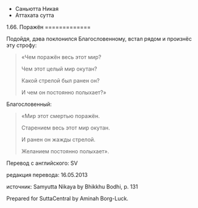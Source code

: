 









* Саньютта Никая
* Аттахата сутта


1\.66\. Поражён
\=\=\=\=\=\=\=\=\=\=\=\=\=



Подойдя, дэва поклонился Благословенному, встал рядом и произнёс эту строфу:



> «Чем поражён весь этот мир?  
> 
> Чем этот целый мир окутан?  
> 
> Какой стрелой был ранен он?  
> 
> И чем он постоянно полыхает?»


Благословенный:



> «Мир этот смертью поражён\.  
> 
> Старением весь этот мир окутан\.  
> 
> И ранен он жажды стрелой\.  
> 
> Желанием постоянно полыхает»\.



Перевод с английского: SV


редакция перевода: 16\.05\.2013


источник: Samyutta Nikaya by Bhikkhu Bodhi, p\. 131


Prepared for SuttaCentral by Aminah Borg\-Luck\.







